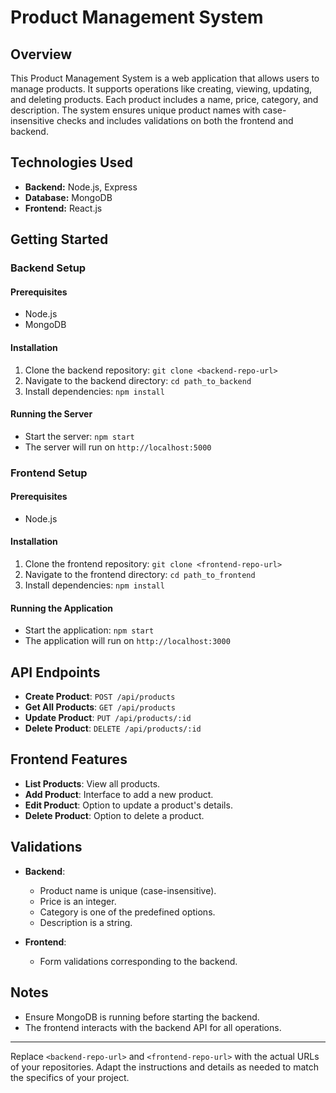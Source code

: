 # Product Management System

## Overview
This Product Management System is a web application that allows users to manage products. It supports operations like creating, viewing, updating, and deleting products. Each product includes a name, price, category, and description. The system ensures unique product names with case-insensitive checks and includes validations on both the frontend and backend.

## Technologies Used
- **Backend:** Node.js, Express
- **Database:** MongoDB
- **Frontend:** React.js

## Getting Started

### Backend Setup

#### Prerequisites
- Node.js
- MongoDB

#### Installation
1. Clone the backend repository: `git clone <backend-repo-url>`
2. Navigate to the backend directory: `cd path_to_backend`
3. Install dependencies: `npm install`

#### Running the Server
- Start the server: `npm start`
- The server will run on `http://localhost:5000`

### Frontend Setup

#### Prerequisites
- Node.js

#### Installation
1. Clone the frontend repository: `git clone <frontend-repo-url>`
2. Navigate to the frontend directory: `cd path_to_frontend`
3. Install dependencies: `npm install`

#### Running the Application
- Start the application: `npm start`
- The application will run on `http://localhost:3000`

## API Endpoints

- **Create Product**: `POST /api/products`
- **Get All Products**: `GET /api/products`
- **Update Product**: `PUT /api/products/:id`
- **Delete Product**: `DELETE /api/products/:id`

## Frontend Features

- **List Products**: View all products.
- **Add Product**: Interface to add a new product.
- **Edit Product**: Option to update a product's details.
- **Delete Product**: Option to delete a product.

## Validations

- **Backend**:
  - Product name is unique (case-insensitive).
  - Price is an integer.
  - Category is one of the predefined options.
  - Description is a string.

- **Frontend**:
  - Form validations corresponding to the backend.

## Notes

- Ensure MongoDB is running before starting the backend.
- The frontend interacts with the backend API for all operations.

---

Replace `<backend-repo-url>` and `<frontend-repo-url>` with the actual URLs of your repositories. Adapt the instructions and details as needed to match the specifics of your project.
